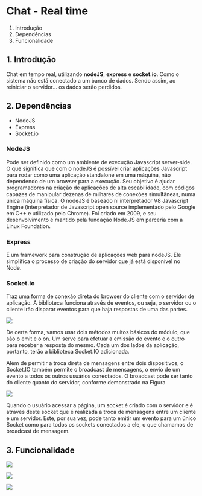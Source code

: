 # Chat - Real time

1. Introdução
2. Dependências
3. Funcionalidade


## 1. Introdução

Chat em tempo real, utilizando **nodeJS**, **express** e  **socket.io**. Como o sistema não está conectado a um banco de dados. Sendo assim, ao reiniciar o servidor... os dados serão perdidos.


## 2. Dependências

* NodeJS
* Express
* Socket.io

### NodeJS

Pode ser definido como um ambiente de execução Javascript server-side. O que significa que com o nodeJS é possível criar aplicações Javascript para rodar como uma aplicação standalone em uma máquina, não dependendo de um browser para a execução. Seu objetivo é ajudar programadores na criação de aplicações de alta escabilidade, com códigos capazes de manipular dezenas de milhares de conexões simultâneas, numa única máquina física. O nodeJS é baseado ni interpretador V8 Javascript Engine (interpretador de Javascript open source implementado pelo Google em C++ e utilizado pelo Chrome). Foi criado em 2009, e seu desenvolvimento é mantido pela fundação Node.JS em parceria com a Linux Foundation.


### Express

É um framework para construção de aplicações web para nodeJS. Ele simplifica o processo de criação do servidor que já está disponível no Node.


### Socket.io

Traz uma forma de conexão direta do browser do cliente com o servidor de aplicação. A biblioteca funciona através de eventos, ou seja, o servidor ou o cliente irão disparar eventos para que haja respostas de uma das partes.

  ![](https://arquivo.devmedia.com.br/REVISTAS/front_end/imagens/edicao9/4/1.png)

   De certa forma, vamos usar dois métodos muitos básicos do módulo, que são o emit e o on. Um serve para efetuar a emissão do evento e o outro para receber a resposta do mesmo. Cada um dos lados da aplicação, portanto, terão a biblioteca Socket.IO adicionada.

   Além de permitir a troca direta de mensagens entre dois dispositivos, o Socket.IO também permite o broadcast de mensagens, o envio de um evento a todos os outros usuários conectados. O broadcast pode ser tanto do cliente quanto do servidor, conforme demonstrado na Figura

   ![](https://arquivo.devmedia.com.br/REVISTAS/front_end/imagens/edicao9/4/2.png)

   Quando o usuário acessar a página, um socket é criado com o servidor e é através deste socket que é realizada a troca de mensagens entre um cliente e um servidor. Este, por sua vez, pode tanto emitir um evento para um único Socket como para todos os sockets conectados a ele, o que chamamos de broadcast de mensagem.



## 3. Funcionalidade


![](https://pbs.twimg.com/media/EBPyd6aXUAAeAAl?format=jpg&name=large)


![](https://pbs.twimg.com/media/EBPy6N7WkAMJaTj?format=png&name=900x900)


![](https://pbs.twimg.com/media/EBPyd6bWwAIGvKO?format=jpg&name=large)

